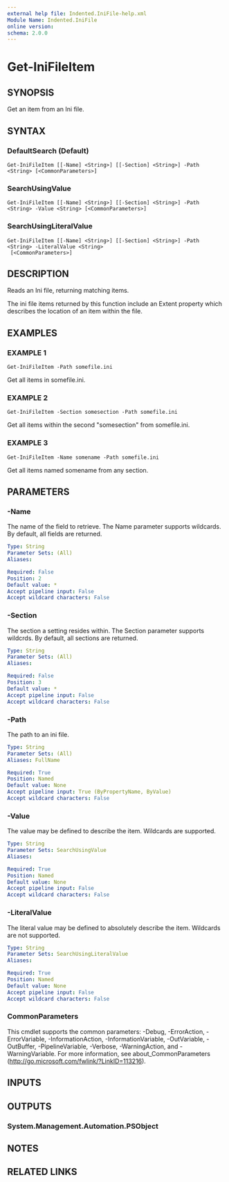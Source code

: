 ```yaml
---
external help file: Indented.IniFile-help.xml
Module Name: Indented.IniFile
online version:
schema: 2.0.0
---
```


# Get-IniFileItem

## SYNOPSIS
Get an item from an Ini file.

## SYNTAX

### DefaultSearch (Default)
```
Get-IniFileItem [[-Name] <String>] [[-Section] <String>] -Path <String> [<CommonParameters>]
```

### SearchUsingValue
```
Get-IniFileItem [[-Name] <String>] [[-Section] <String>] -Path <String> -Value <String> [<CommonParameters>]
```

### SearchUsingLiteralValue
```
Get-IniFileItem [[-Name] <String>] [[-Section] <String>] -Path <String> -LiteralValue <String>
 [<CommonParameters>]
```

## DESCRIPTION
Reads an Ini file, returning matching items.

The ini file items returned by this function include an Extent property which describes the location of an item within the file.

## EXAMPLES

### EXAMPLE 1
```
Get-IniFileItem -Path somefile.ini
```

Get all items in somefile.ini.

### EXAMPLE 2
```
Get-IniFileItem -Section somesection -Path somefile.ini
```

Get all items within the second "somesection" from somefile.ini.

### EXAMPLE 3
```
Get-IniFileItem -Name somename -Path somefile.ini
```

Get all items named somename from any section.

## PARAMETERS

### -Name
The name of the field to retrieve.
The Name parameter supports wildcards.
By default, all fields are returned.

```yaml
Type: String
Parameter Sets: (All)
Aliases:

Required: False
Position: 2
Default value: *
Accept pipeline input: False
Accept wildcard characters: False
```

### -Section
The section a setting resides within.
The Section parameter supports wildcrds.
By default, all sections are returned.

```yaml
Type: String
Parameter Sets: (All)
Aliases:

Required: False
Position: 3
Default value: *
Accept pipeline input: False
Accept wildcard characters: False
```

### -Path
The path to an ini file.

```yaml
Type: String
Parameter Sets: (All)
Aliases: FullName

Required: True
Position: Named
Default value: None
Accept pipeline input: True (ByPropertyName, ByValue)
Accept wildcard characters: False
```

### -Value
The value may be defined to describe the item.
Wildcards are supported.

```yaml
Type: String
Parameter Sets: SearchUsingValue
Aliases:

Required: True
Position: Named
Default value: None
Accept pipeline input: False
Accept wildcard characters: False
```

### -LiteralValue
The literal value may be defined to absolutely describe the item.
Wildcards are not supported.

```yaml
Type: String
Parameter Sets: SearchUsingLiteralValue
Aliases:

Required: True
Position: Named
Default value: None
Accept pipeline input: False
Accept wildcard characters: False
```

### CommonParameters
This cmdlet supports the common parameters: -Debug, -ErrorAction, -ErrorVariable, -InformationAction, -InformationVariable, -OutVariable, -OutBuffer, -PipelineVariable, -Verbose, -WarningAction, and -WarningVariable.
For more information, see about_CommonParameters (http://go.microsoft.com/fwlink/?LinkID=113216).

## INPUTS

## OUTPUTS

### System.Management.Automation.PSObject
## NOTES

## RELATED LINKS
